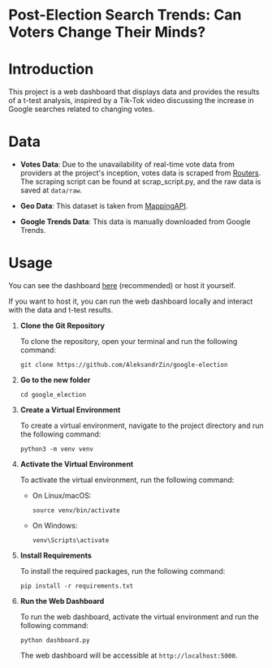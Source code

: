 # Post-Election Search Trends: Can Voters Change Their Minds?
# Introduction
This project is a web dashboard that displays data and provides the results of a t-test analysis, inspired by a Tik-Tok video discussing the increase in Google searches related to changing votes.

# Data
- __Votes Data__: Due to the unavailability of real-time vote data from providers at the project's inception, votes data is scraped from [Routers](https://www.reuters.com/graphics/USA-ELECTION/RESULTS/zjpqnemxwvx/). The scraping script can be found at scrap_script.py, and the raw data is saved at `data/raw`.

- __Geo Data__: This dataset is taken from [MappingAPI](https://github.com/PublicaMundi/MappingAPI).

- __Google Trends Data__: This data is manually downloaded from Google Trends.

# Usage
You can see the dashboard [here](https://aleksandrzin.pythonanywhere.com) (recommended) or host it yourself.

If you want to host it, you can run the web dashboard locally and interact with the data and t-test results.

1. **Clone the Git Repository**

   To clone the repository, open your terminal and run the following command:

   ```
   git clone https://github.com/AleksandrZin/google-election
   ```

2. **Go to the new folder**
    ```
    cd google_election
    ```

3. **Create a Virtual Environment**

   To create a virtual environment, navigate to the project directory and run the following command:

   ```
   python3 -m venv venv
   ```

4. **Activate the Virtual Environment**

   To activate the virtual environment, run the following command:

   - On Linux/macOS:

     ```
     source venv/bin/activate
     ```

   - On Windows:

     ```
     venv\Scripts\activate
     ```

5. **Install Requirements**

   To install the required packages, run the following command:

   ```
   pip install -r requirements.txt
   ```

6. **Run the Web Dashboard**

   To run the web dashboard, activate the virtual environment and run the following command:

   ```
   python dashboard.py
   ```

   The web dashboard will be accessible at `http://localhost:5000`.
